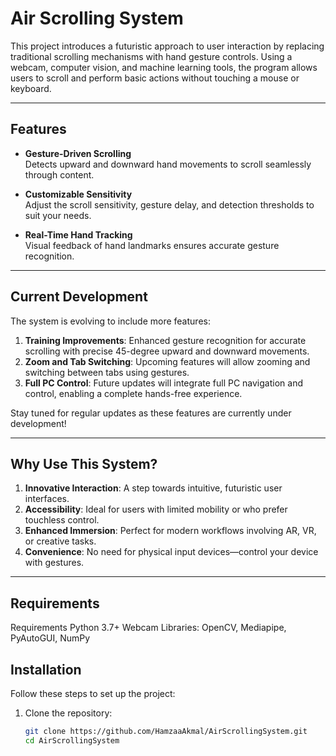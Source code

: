# Air Scrolling System

This project introduces a futuristic approach to user interaction by replacing traditional scrolling mechanisms with hand gesture controls. Using a webcam, computer vision, and machine learning tools, the program allows users to scroll and perform basic actions without touching a mouse or keyboard.

---

## Features

- **Gesture-Driven Scrolling**  
  Detects upward and downward hand movements to scroll seamlessly through content.
  
- **Customizable Sensitivity**  
  Adjust the scroll sensitivity, gesture delay, and detection thresholds to suit your needs.

- **Real-Time Hand Tracking**  
  Visual feedback of hand landmarks ensures accurate gesture recognition.

---

## Current Development

The system is evolving to include more features:
1. **Training Improvements**: Enhanced gesture recognition for accurate scrolling with precise 45-degree upward and downward movements.
2. **Zoom and Tab Switching**: Upcoming features will allow zooming and switching between tabs using gestures.
3. **Full PC Control**: Future updates will integrate full PC navigation and control, enabling a complete hands-free experience.

Stay tuned for regular updates as these features are currently under development!

---

## Why Use This System?

1. **Innovative Interaction**: A step towards intuitive, futuristic user interfaces.
2. **Accessibility**: Ideal for users with limited mobility or who prefer touchless control.
3. **Enhanced Immersion**: Perfect for modern workflows involving AR, VR, or creative tasks.
4. **Convenience**: No need for physical input devices—control your device with gestures.

---
## Requirements 
Requirements
Python 3.7+
Webcam
Libraries: OpenCV, Mediapipe, PyAutoGUI, NumPy

## Installation

Follow these steps to set up the project:

1. Clone the repository:
   ```bash
   git clone https://github.com/HamzaaAkmal/AirScrollingSystem.git
   cd AirScrollingSystem
